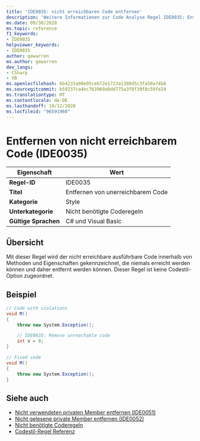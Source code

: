 ```yaml
---
title: 'IDE0035: nicht erreichbaren Code entfernen'
description: 'Weitere Informationen zur Code Analyse Regel IDE0035: Entfernen von nicht erreichbarem Code'
ms.date: 09/30/2020
ms.topic: reference
f1_keywords:
- IDE0035
helpviewer_keywords:
- IDE0035
author: gewarren
ms.author: gewarren
dev_langs:
- CSharp
- VB
ms.openlocfilehash: 6b4233a90e05ce672e1723a1380d5c3fa50a74b8
ms.sourcegitcommit: b59237ca4ec763969a0dd775a3f8f39f8c59fe24
ms.translationtype: MT
ms.contentlocale: de-DE
ms.lasthandoff: 10/12/2020
ms.locfileid: "96591960"
---
```

# <a name="remove-unreachable-code-ide0035"></a>Entfernen von nicht erreichbarem Code (IDE0035)

|Eigenschaft|Wert|
|-|-|
| **Regel-ID** | IDE0035 |
| **Titel** | Entfernen von unerreichbarem Code |
| **Kategorie** | Style |
| **Unterkategorie** | Nicht benötigte Coderegeln |
| **Gültige Sprachen** | C# und Visual Basic |

## <a name="overview"></a>Übersicht

Mit dieser Regel wird der nicht erreichbare ausführbare Code innerhalb von Methoden und Eigenschaften gekennzeichnet, die niemals erreicht werden können und daher entfernt werden können. Dieser Regel ist keine Codestil-Option zugeordnet.

## <a name="example"></a>Beispiel

```csharp
// Code with violations
void M()
{
    throw new System.Exception();

    // IDE0035: Remove unreachable code
    int v = 0;
}

// Fixed code
void M()
{
    throw new System.Exception();
}
```

## <a name="see-also"></a>Siehe auch

- [Nicht verwendeten privaten Member entfernen (IDE0051)](ide0051.md)
- [Nicht gelesene private Member entfernen (IDE0052)](ide0052.md)
- [Nicht benötigte Coderegeln](unnecessary-code-rules.md)
- [Codestil-Regel Referenz](index.md)
